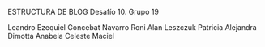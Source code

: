 ESTRUCTURA DE BLOG
Desafío 10. Grupo 19

Leandro Ezequiel Goncebat Navarro
Roni Alan Leszczuk
Patricia Alejandra Dimotta
Anabela Celeste	Maciel
